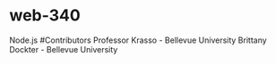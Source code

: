 # web-340
Node.js
#Contributors
Professor Krasso - Bellevue University
Brittany Dockter - Bellevue University
